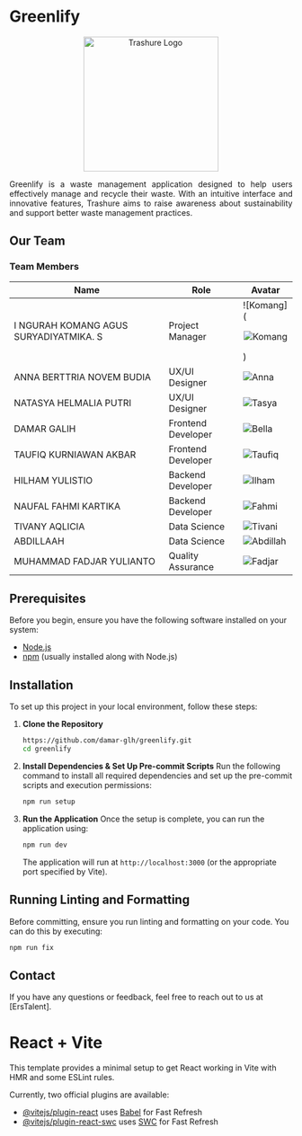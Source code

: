 [//]: # (# Trashure)

[//]: # ()
[//]: # (Trashure is a waste management application designed to help users effectively manage and recycle their waste. With an intuitive interface and innovative features, Trashure aims to raise awareness about sustainability and support better waste management practices.)

[//]: # ()
[//]: # (## Key Features)

[//]: # ()
[//]: # (-)

[//]: # ()

# Greenlify

<p align="center">
  <img src="https://ik.imagekit.io/3s8oi0rad/Members/logo-erstalent.png?updatedAt=1734036269066" alt="Trashure Logo" width="240" height="240">
</p>
<p align="justify">
Greenlify is a waste management application designed to help users effectively manage and recycle their waste. With an intuitive interface and innovative features, Trashure aims to raise awareness about sustainability and support better waste management practices.
</p>

## Our Team

### Team Members

| Name | Role | Avatar |
|------|------|--------|
| I NGURAH KOMANG AGUS SURYADIYATMIKA. S | Project Manager | ![Komang](<p align="center"><img src="/api/placeholder/80/80" alt="Komang" class="rounded-full"></p>) |
| ANNA BERTTRIA NOVEM BUDIA | UX/UI Designer | ![Anna]() |
| NATASYA HELMALIA PUTRI | UX/UI Designer | ![Tasya]() |
| DAMAR GALIH | Frontend Developer | ![Bella](Damar) |
| TAUFIQ KURNIAWAN AKBAR | Frontend Developer | ![Taufiq]() |
| HILHAM YULISTIO | Backend Developer | ![Ilham]() |
| NAUFAL FAHMI KARTIKA | Backend Developer | ![Fahmi]() |
| TIVANY AQLICIA | Data Science | ![Tivani]() |
| ABDILLAAH | Data Science | ![Abdillah]() |
| MUHAMMAD FADJAR YULIANTO | Quality Assurance | ![Fadjar]() |


## Prerequisites

Before you begin, ensure you have the following software installed on your system:

- [Node.js](https://nodejs.org/)
- [npm](https://www.npmjs.com/) (usually installed along with Node.js)

## Installation

To set up this project in your local environment, follow these steps:

1. **Clone the Repository**
   ```bash
   https://github.com/damar-glh/greenlify.git
   cd greenlify
   ```

2. **Install Dependencies & Set Up Pre-commit Scripts**
   Run the following command to install all required dependencies and set up the pre-commit scripts and execution permissions:
   ```bash
   npm run setup
   ```
   
3. **Run the Application**
   Once the setup is complete, you can run the application using:
   ```bash
   npm run dev
   ```

   The application will run at `http://localhost:3000` (or the appropriate port specified by Vite).

## Running Linting and Formatting

Before committing, ensure you run linting and formatting on your code. You can do this by executing:
```bash
npm run fix
```

## Contact

If you have any questions or feedback, feel free to reach out to us at [ErsTalent].

# React + Vite

This template provides a minimal setup to get React working in Vite with HMR and some ESLint rules.

Currently, two official plugins are available:

- [@vitejs/plugin-react](https://github.com/vitejs/vite-plugin-react/blob/main/packages/plugin-react/README.md) uses [Babel](https://babeljs.io/) for Fast Refresh
- [@vitejs/plugin-react-swc](https://github.com/vitejs/vite-plugin-react-swc) uses [SWC](https://swc.rs/) for Fast Refresh
